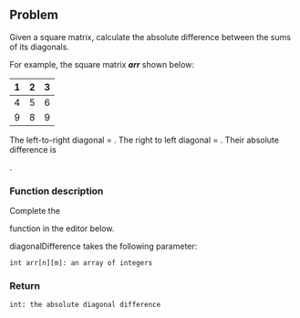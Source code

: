 ## Problem
Given a square matrix, calculate the absolute difference between the sums of its diagonals.

For example, the square matrix *__arr__* shown below:

|1 |2 |3|
|--|--|--|
|4 |5 |6|
|9 |8 |9|

The left-to-right diagonal =
. The right to left diagonal = . Their absolute difference is

.

### Function description

Complete the

function in the editor below.

diagonalDifference takes the following parameter:

    int arr[n][m]: an array of integers

### Return

    int: the absolute diagonal difference

